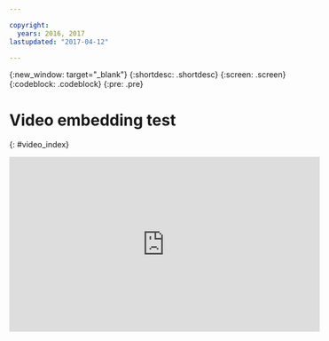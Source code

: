 ```yaml
---

copyright:
  years: 2016, 2017
lastupdated: "2017-04-12"

---
```


{:new_window: target="_blank"}
{:shortdesc: .shortdesc}
{:screen: .screen}
{:codeblock: .codeblock}
{:pre: .pre}

# Video embedding test
{: #video_index}

<iframe width="560" height="315" src="https://www.youtube.com/embed/tYiun90nqZ4" frameborder="0" allowfullscreen></iframe>

